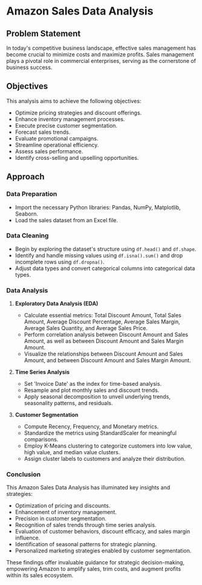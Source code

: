 # Amazon Sales Data Analysis

## Problem Statement

In today's competitive business landscape, effective sales management has become crucial to minimize costs and maximize profits. Sales management plays a pivotal role in commercial enterprises, serving as the cornerstone of business success.

## Objectives

This analysis aims to achieve the following objectives:

- Optimize pricing strategies and discount offerings.
- Enhance inventory management processes.
- Execute precise customer segmentation.
- Forecast sales trends.
- Evaluate promotional campaigns.
- Streamline operational efficiency.
- Assess sales performance.
- Identify cross-selling and upselling opportunities.

## Approach

### Data Preparation

- Import the necessary Python libraries: Pandas, NumPy, Matplotlib, Seaborn.
- Load the sales dataset from an Excel file.

### Data Cleaning

- Begin by exploring the dataset's structure using `df.head()` and `df.shape`.
- Identify and handle missing values using `df.isna().sum()` and drop incomplete rows using `df.dropna()`.
- Adjust data types and convert categorical columns into categorical data types.

### Data Analysis

1. **Exploratory Data Analysis (EDA)**

   - Calculate essential metrics: Total Discount Amount, Total Sales Amount, Average Discount Percentage, Average Sales Margin, Average Sales Quantity, and Average Sales Price.
   - Perform correlation analysis between Discount Amount and Sales Amount, as well as between Discount Amount and Sales Margin Amount.
   - Visualize the relationships between Discount Amount and Sales Amount, and between Discount Amount and Sales Margin Amount.

2. **Time Series Analysis**

   - Set 'Invoice Date' as the index for time-based analysis.
   - Resample and plot monthly sales and discount trends.
   - Apply seasonal decomposition to unveil underlying trends, seasonality patterns, and residuals.

3. **Customer Segmentation**

   - Compute Recency, Frequency, and Monetary metrics.
   - Standardize the metrics using StandardScaler for meaningful comparisons.
   - Employ K-Means clustering to categorize customers into low value, high value, and median value clusters.
   - Assign cluster labels to customers and analyze their distribution.

### Conclusion

This Amazon Sales Data Analysis has illuminated key insights and strategies:

- Optimization of pricing and discounts.
- Enhancement of inventory management.
- Precision in customer segmentation.
- Recognition of sales trends through time series analysis.
- Evaluation of customer behaviors, discount efficacy, and sales margin influence.
- Identification of seasonal patterns for strategic planning.
- Personalized marketing strategies enabled by customer segmentation.

These findings offer invaluable guidance for strategic decision-making, empowering Amazon to amplify sales, trim costs, and augment profits within its sales ecosystem.
